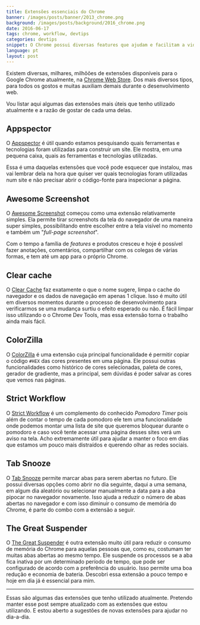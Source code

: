 ```yaml
---
title: Extensões essenciais do Chrome
banner: /images/posts/banner/2013_chrome.png
background: /images/posts/background/2016_chrome.png
date: 2016-06-17
tags: chrome, workflow, devtips
categories: devtips
snippet: O Chrome possui diversas features que ajudam e facilitam a vida dos desenvolvedores, mas existem algumas extensões que são essenciais para dar ainda mais poder ao browser.
language: pt
layout: post
---
```


Existem diversas, milhares, milhõões de extensões disponíveis para o Google Chrome atualmente, na [Chrome Web Store](https://chrome.google.com/webstore/category/apps?hl=pt-BR). Dos mais diversos tipos, para todos os gostos e muitas auxiliam demais durante o desenvolvimento web.

Vou listar aqui algumas das extensões mais úteis que tenho utilizado atualmente e a razão de gostar de cada uma delas.

## Appspector

O [Appspector](https://chrome.google.com/webstore/detail/appspector/homgcnaoacgigpkkljjjekpignblkeae?hl=pt-BR) é útil quando estamos pesquisando quais ferramentas e tecnologias foram utilizadas para construir um site. Ele mostra, em uma pequena caixa, quais as ferramentas e tecnologias utilizadas.

Essa é uma daquelas extensões que você pode esquecer que instalou, mas vai lembrar dela na hora que quiser ver quais tecnologias foram utilizadas num site e não precisar abrir o código-fonte para inspecionar a página.

## Awesome Screenshot

O [Awesome Screenshot](https://chrome.google.com/webstore/detail/awesome-screenshot-screen/nlipoenfbbikpbjkfpfillcgkoblgpmj?hl=pt-BR) começou como uma extensão relativamente simples. Ela permite tirar screenshots da tela do navegador de uma maneira super simples, possibilitando entre escolher entre a tela visível no momento e também um "_full-page screenshot_".

Com o tempo a família de _features_ e produtos cresceu e hoje é possível fazer anotações, comentários, compartilhar com os colegas de várias formas, e tem até um app para o próprio Chrome.

## Clear cache

O [Clear Cache](https://chrome.google.com/webstore/detail/clear-cache/cppjkneekbjaeellbfkmgnhonkkjfpdn?hl=pt-BR) faz exatamente o que o nome sugere, limpa o cache do navegador e os dados de navegação em apenas 1 clique. Isso é muito útil em diversos momentos durante o processo de desenvolvimento para verificarmos se uma mudança surtiu o efeito esperado ou não. É fácil limpar isso utilizando o o Chrome Dev Tools, mas essa extensão torna o trabalho ainda mais fácil.

## ColorZilla

O [ColorZilla](https://chrome.google.com/webstore/detail/colorzilla/bhlhnicpbhignbdhedgjhgdocnmhomnp?hl=pt-BR) é uma extensão cuja principal funcionalidade é permitir copiar o código `#HEX` das cores presentes em uma página. Ele possui outras funcionalidades como histórico de cores selecionadas, paleta de cores, gerador de gradiente, mas a principal, sem dúvidas é poder salvar as cores que vemos nas páginas.

## Strict Workflow

O [Strict Workflow](https://chrome.google.com/webstore/detail/strict-workflow/cgmnfnmlficgeijcalkgnnkigkefkbhd) é um complemento do conhecido _Pomodoro Timer_ pois além de contar o tempo de cada pomodoro ele tem uma funcionalidade onde podemos montar uma lista de site que queremos bloquear durante o pomodoro e caso você tente acessar uma página desses sites verá um aviso na tela. Acho extremamente útil para ajudar a manter o foco em dias que estamos um pouco mais distraídos e querendo olhar as redes sociais.

## Tab Snooze

O [Tab Snooze](https://chrome.google.com/webstore/detail/tab-snooze/pdiebiamhaleloakpcgmpnenggpjbcbm)
 permite marcar abas para serem abertas no futuro. Ele possui diversas opções como abrir no dia seguinte, daqui a uma semana, em algum dia aleatório ou selecionar manualmente a data para a aba pipocar no navegador novamente. Isso ajuda a reduzir o número de abas abertas no navegador e com isso diminuir o consumo de memória do Chrome, é parte do combo com a extensão a seguir.

## The Great Suspender

O [The Great Suspender](https://chrome.google.com/webstore/detail/the-great-suspender/klbibkeccnjlkjkiokjodocebajanakg?hl=pt-BR)
 é outra extensão muito útil para reduzir o consumo de memória do Chrome para aquelas pessoas que, como eu, costumam ter muitas abas abertas ao mesmo tempo. Ele suspende os processos se a aba fica inativa por um determinado período de tempo, que pode ser configurado de acordo com a preferência do usuário. Isso permite uma boa redução e economia de bateria. Descobri essa extensão a pouco tempo e hoje em dia já é essencial para mim.

---

Essas são algumas das extensões que tenho utilizado atualmente. Pretendo manter esse post sempre atualizado com as extensões que estou utilizando. E estou aberto a sugestões de novas extensões para ajudar no dia-a-dia.
